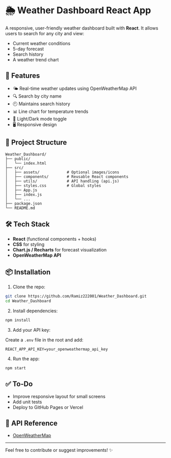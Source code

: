 
# 🌦️ Weather Dashboard React App

A responsive, user-friendly weather dashboard built with **React**. It allows users to search for any city and view:

- Current weather conditions
- 5-day forecast
- Search history
- A weather trend chart

## 🚀 Features

- 🌤️ Real-time weather updates using OpenWeatherMap API
- 🔍 Search by city name
- 🕘 Maintains search history
- 📊 Line chart for temperature trends
- 🌙 Light/Dark mode toggle
- 🖥️ Responsive design

## 📁 Project Structure

```
Weather_Dashboard/
├── public/
│   └── index.html
├── src/
│   ├── assets/            # Optional images/icons
│   ├── components/        # Reusable React components
│   ├── utils/             # API handling (api.js)
│   ├── styles.css         # Global styles
│   ├── App.js
│   ├── index.js
│   └── ...
├── package.json
└── README.md
```

## 🛠️ Tech Stack

- **React** (functional components + hooks)
- **CSS** for styling
- **Chart.js / Recharts** for forecast visualization
- **OpenWeatherMap API**

## 📦 Installation

1. Clone the repo:

```bash
git clone https://github.com/Ramiz222001/Weather_Dashboard.git
cd Weather_Dashboard
```

2. Install dependencies:

```bash
npm install
```

3. Add your API key:

Create a `.env` file in the root and add:

```
REACT_APP_API_KEY=your_openweathermap_api_key
```

4. Run the app:

```bash
npm start
```

## ✅ To-Do

- Improve responsive layout for small screens
- Add unit tests
- Deploy to GitHub Pages or Vercel

## 🔗 API Reference

- [OpenWeatherMap](https://openweathermap.org/api)

---

Feel free to contribute or suggest improvements! ✨
